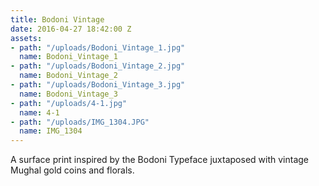```yaml
---
title: Bodoni Vintage
date: 2016-04-27 18:42:00 Z
assets:
- path: "/uploads/Bodoni_Vintage_1.jpg"
  name: Bodoni_Vintage_1
- path: "/uploads/Bodoni_Vintage_2.jpg"
  name: Bodoni_Vintage_2
- path: "/uploads/Bodoni_Vintage_3.jpg"
  name: Bodoni_Vintage_3
- path: "/uploads/4-1.jpg"
  name: 4-1
- path: "/uploads/IMG_1304.JPG"
  name: IMG_1304
---
```


A surface print inspired by the Bodoni Typeface juxtaposed with vintage Mughal gold coins and florals.
